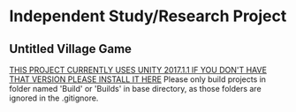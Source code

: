 # Independent Study/Research Project
## Untitled Village Game

[THIS PROJECT CURRENTLY USES UNITY 2017.1.1 IF YOU DON'T HAVE THAT VERSION PLEASE INSTALL IT HERE](https://unity3d.com/get-unity/download/archive)
Please only build projects in folder named 'Build' or 'Builds' in base directory, as those folders are ignored in the .gitignore.